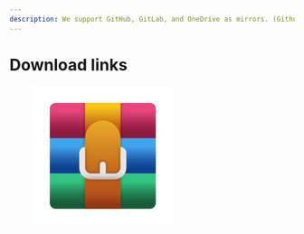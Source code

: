 ```yaml
---
description: We support GitHub, GitLab, and OneDrive as mirrors. (Github Gitlab OneDrive)
---
```


# Download links

<figure><img src=".gitbook/assets/icons8-winrar-500.png" alt="" width="250"><figcaption></figcaption></figure>

